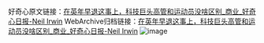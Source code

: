 好奇心原文链接：[在英年早退这事上，科技巨头高管和运动员没啥区别_商业_好奇心日报-Neil Irwin](https://www.qdaily.com/articles/7365.html)
WebArchive归档链接：[在英年早退这事上，科技巨头高管和运动员没啥区别_商业_好奇心日报-Neil Irwin](http://web.archive.org/web/20190623172302/https://www.qdaily.com/articles/7365.html)
![image](http://ww3.sinaimg.cn/large/007d5XDply1g3wjeyjn6jj30u046ib29)
